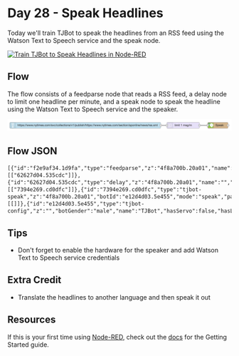 # Day 28 - Speak Headlines

Today we'll train TJBot to speak the headlines from an RSS feed using the Watson Text to Speech service and the speak node.

[![Train TJBot to Speak Headlines in Node-RED](http://img.youtube.com/vi/12_wa1pR_K8/0.jpg)](https://www.youtube.com/watch?v=12_wa1pR_K8&index=31&list=PLddOPkVMz1dtN3I_4JKava4GBLLXuUevV "Train TJBot to Speak Headlines in Node-RED") 

## Flow

The flow consists of a feedparse node that reads a RSS feed, a delay node to limit one headline per minute, and a speak node to speak the headline using the Watson Text to Speech service and the speaker.

![Speak Headlines Flow](assets/flow.png) 

## Flow JSON

```
[{"id":"f2e9af34.1d9fa","type":"feedparse","z":"4f8a700b.20a01","name":"","url":"https://www.nytimes.com/svc/collections/v1/publish/https://www.nytimes.com/section/aponline/news/rss.xml","interval":"5","x":460,"y":980,"wires":[["62627d04.535cdc"]]},{"id":"62627d04.535cdc","type":"delay","z":"4f8a700b.20a01","name":"","pauseType":"rate","timeout":"5","timeoutUnits":"seconds","rate":"1","nbRateUnits":"1","rateUnits":"minute","randomFirst":"1","randomLast":"5","randomUnits":"seconds","drop":true,"x":940,"y":980,"wires":[["7394e269.cd0dfc"]]},{"id":"7394e269.cd0dfc","type":"tjbot-speak","z":"4f8a700b.20a01","botId":"e12d4d03.5e455","mode":"speak","payload":"","name":"","x":1110,"y":980,"wires":[[]]},{"id":"e12d4d03.5e455","type":"tjbot-config","z":"","botGender":"male","name":"TJBot","hasServo":false,"hasLED":false,"hasSpeaker":true,"hasMicrophone":false,"hasCamera":false,"speakerDeviceId":"plughw:2,0"}]
```

## Tips

* Don't forget to enable the hardware for the speaker and add Watson Text to Speech service credentials

## Extra Credit

* Translate the headlines to another language and then speak it out
	
## Resources

If this is your first time using [Node-RED](https://nodered.org/), check out the [docs](https://nodered.org/docs/) for the Getting Started guide.
